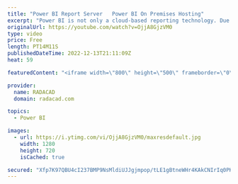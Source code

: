 ```yaml
---
title: "Power BI Report Server   Power BI On Premises Hosting"
excerpt: "Power BI is not only a cloud-based reporting technology. Due to the demand for some businesses to have their data and reporting solutions on-premises, Power BI also has the option to be deployed fully on-premises. Power BI on-premises hosting is called Power BI Report Server. This post concerns using"
originalUrl: https://youtube.com/watch?v=OjjA8GjzVM0
type: video
price: Free
length: PT14M11S
publishedDateTime: 2022-12-13T21:11:09Z
heat: 59

featuredContent: "<iframe width=\"800\" height=\"500\" frameborder=\"0\" src=\"https://www.youtube.com/embed/OjjA8GjzVM0\" allow=\"accelerometer; autoplay; encrypted-media; gyroscope; picture-in-picture\" allowfullscreen></iframe>"

provider:
  name: RADACAD
  domain: radacad.com

topics:
  - Power BI

images:
  - url: https://i.ytimg.com/vi/OjjA8GjzVM0/maxresdefault.jpg
    width: 1280
    height: 720
    isCached: true

secured: "Xfp7K97QBU4cI237BMP9NsMldiUJJgjmpop/tLE1gBtneWHr4KAkCNIrIq0PKx/AsKQKzEExSY6l3VTE5ew5s+fIva0OQayxaIoWqHBpcVaHbyMac2SFGHkE/zPQOUVe8cDlZFtWa0Hj+fH4e119X4v4AFRBrm9r+QhhHQ9h0Sov+pJdPEHjOgQLnx3MMolEFR8pv4r8IjqDYP5nX0DYdwlyv2IOjxNG/utwP6iiP6W+lKtoA5qVmS5xnDT646K4F/kbl35rXBzrOFs5Fc/7i/J8PssVJkDosF1wd0jfOylLS0/13WeBHc096IksSK3A2eFUmAYqWPDlc2TV94QH4g4Q90x888MXzqJm2yygEhlNgW9O4DBETXEB3kI17UNRJ4JKu4NTyeES+YDTDLjwYlWO9sNoArSgm/kgIgWFIJI=;kEawJGLZrKwuAamjY6j9Gg=="
---
```


